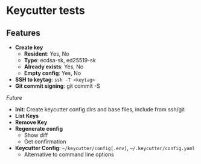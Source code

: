 # Keycutter tests


## Features

- **Create key**
  - **Resident**: Yes, No
  - **Type**: ecdsa-sk, ed25519-sk
  - **Already exists**: Yes, No
  - **Empty config**: Yes, No
- **SSH to keytag**: `ssh -T <keytag>`
- **Git commit signing**: git commit -S

*Future*

- **Init**: Create keycutter config dirs and base files, include from ssh/git
- **List Keys**
- **Remove Key**
- **Regenerate config**
    - Show diff
    - Get confirmation
- **Keycutter Config**: `~/keycutter/config[.env]`, `~/.keycutter/config.yaml` 
    - Alternative to command line options

